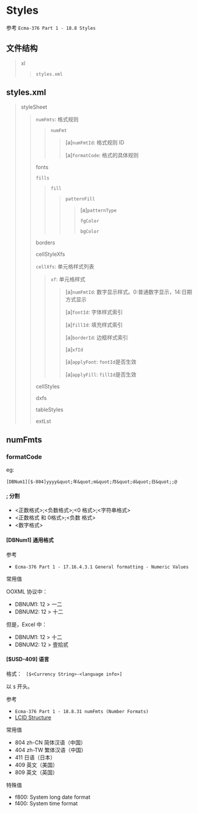 # Styles

参考 `Ecma-376 Part 1 - 18.8 Styles`

## 文件结构

> xl
>> `styles.xml`
>

## styles.xml

> styleSheet
>> `numFmts`: 格式规则
>>> `numFmt`
>>>> [a]`numFmtId`: 格式规则 ID
>>>>
>>>> [a]`formatCode`: 格式的具体规则
>>
>> fonts
>>
>> `fills`
>>> `fill`
>>>> `patternFill`
>>>>> [a]`patternType`
>>>>>
>>>>> `fgColor`
>>>>>
>>>>> `bgColor`
>>>>>
>>
>> borders
>>
>> cellStyleXfs
>>
>> `cellXfs`: 单元格样式列表
>>> `xf`: 单元格样式
>>>> [a]`numFmtId`: 数字显示样式。0:普通数字显示，14:日期方式显示
>>>>
>>>> [a]`fontId`: 字体样式索引
>>>>
>>>> [a]`fillId`: 填充样式索引
>>>>
>>>> [a]`borderId`: 边框样式索引
>>>>
>>>> [a]`xfId`
>>>>
>>>> [a]`applyFont`: `fontId`是否生效
>>>>
>>>> [a]`applyFill`: `fillId`是否生效
>>>
>>
>> cellStyles
>>
>> dxfs
>>
>> tableStyles
>>
>> extLst

## numFmts

### formatCode

eg:

```
[DBNum1][$-804]yyyy&quot;年&quot;m&quot;月&quot;d&quot;日&quot;;@
```

#### ; 分割

* <正数格式>;<负数格式>;<0 格式>;<字符串格式>
* <正数格式 和 0格式>;<负数 格式>
* <数字格式>

#### [DBNum1] 通用格式

参考

* `Ecma-376 Part 1 - 17.16.4.3.1 General formatting - Numeric Values`

常用值

OOXML 协议中：

* DBNUM1: 12 > 一二
* DBNUM2: 12 > 十二

但是，Excel 中：

* DBNUM1: 12 > 十二
* DBNUM2: 12 > 壹拾贰

#### [$USD-409] 语言

格式： ` [$<Currency String>-<language info>]`

以 `$` 开头。

参考

* `Ecma-376 Part 1 - 18.8.31 numFmts (Number Formats)`
* [LCID Structure](https://docs.microsoft.com/en-us/openspecs/windows_protocols/ms-lcid/63d3d639-7fd2-4afb-abbe-0d5b5551eef8)

常用值

* 804 zh-CN 简体汉语（中国）
* 404 zh-TW 繁体汉语（中国）
* 411 日语（日本）
* 409 英文（美国）
* 809 英文（英国）

特殊值

* f800: System long date format
* f400: System time format
